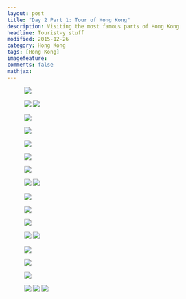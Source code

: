 ```yaml
---
layout: post
title: "Day 2 Part 1: Tour of Hong Kong"					
description: Visiting the most famous parts of Hong Kong
headline: Tourist-y stuff
modified: 2015-12-26	
category: Hong Kong
tags: [Hong Kong]
imagefeature: 
comments: false
mathjax:
---
```


<figure>
<a href="{{ site.url }}/images/day02/mcdonalds.jpg"><img src="{{ site.url }}/images/day02/mcdonalds.jpg"></a>
<figcaption></figcaption>
</figure>

<figure class="half">
<a href="{{ site.url }}/images/day02/candy1.jpg"><img src="{{ site.url }}/images/day02/candy1.jpg"></a>
<a href="{{ site.url }}/images/day02/candy2.jpg"><img src="{{ site.url }}/images/day02/candy2.jpg"></a>
<figcaption></figcaption>
</figure>

<figure>
<a href="{{ site.url }}/images/day02/shuttle-inside.jpg"><img src="{{ site.url }}/images/day02/shuttle-inside.jpg"></a>
<figcaption></figcaption>
</figure>

<figure>
<a href="{{ site.url }}/images/day02/shuttle.jpg"><img src="{{ site.url }}/images/day02/shuttle.jpg"></a>
<figcaption></figcaption>
</figure>

<figure>
<a href="{{ site.url }}/images/day02/sky-terrace.jpg"><img src="{{ site.url }}/images/day02/sky-terrace.jpg"></a>
<figcaption></figcaption>
</figure>

<figure>
<a href="{{ site.url }}/images/day02/terrace-pano1.jpg"><img src="{{ site.url }}/images/day02/terrace-pano1.jpg"></a>
<figcaption></figcaption>
</figure>

<figure>
<a href="{{ site.url }}/images/day02/terrace-pano2.jpg"><img src="{{ site.url }}/images/day02/terrace-pano2.jpg"></a>
<figcaption></figcaption>
</figure>

<figure class="half">
<a href="{{ site.url }}/images/day02/terrace-selfie1.jpg"><img src="{{ site.url }}/images/day02/terrace-selfie1.jpg"></a>
<a href="{{ site.url }}/images/day02/terrace-selfie2.jpg"><img src="{{ site.url }}/images/day02/terrace-selfie2.jpg"></a>
<figcaption></figcaption>
</figure>

<figure>
<a href="{{ site.url }}/images/day02/victoria-peak.jpg"><img src="{{ site.url }}/images/day02/victoria-peak.jpg"></a>
<figcaption></figcaption>
</figure>

<figure>
<a href="{{ site.url }}/images/day02/repluse-pano1.jpg"><img src="{{ site.url }}/images/day02/repluse-pano1.jpg"></a>
<figcaption></figcaption>
</figure>

<figure>
<a href="{{ site.url }}/images/day02/repulse-pano2.jpg"><img src="{{ site.url }}/images/day02/repulse-pano2.jpg"></a>
<figcaption></figcaption>
</figure>

<figure class="half">
<a href="{{ site.url }}/images/day02/repulse-temple1.jpg"><img src="{{ site.url }}/images/day02/repulse-temple1.jpg"></a>
<a href="{{ site.url }}/images/day02/repluse-temple2.jpg"><img src="{{ site.url }}/images/day02/repluse-temple2.jpg"></a>
<figcaption></figcaption>
</figure>

<figure>
<a href="{{ site.url }}/images/day02/seating1.jpg"><img src="{{ site.url }}/images/day02/seating1.jpg"></a>
<figcaption></figcaption>
</figure>

<figure>
<a href="{{ site.url }}/images/day02/seating2.jpg"><img src="{{ site.url }}/images/day02/seating2.jpg"></a>
<figcaption></figcaption>
</figure>

<figure>
<a href="{{ site.url }}/images/day02/toilet-paper.jpg"><img src="{{ site.url }}/images/day02/toilet-paper.jpg"></a>
<figcaption></figcaption>
</figure>

<figure class="third">
<a href="{{ site.url }}/images/day02/stanley-food1.jpg"><img src="{{ site.url }}/images/day02/stanley-food1.jpg"></a>
<a href="{{ site.url }}/images/day02/stanley-food2.jpg"><img src="{{ site.url }}/images/day02/stanley-food2.jpg"></a>
<a href="{{ site.url }}/images/day02/stanley-food3.jpg"><img src="{{ site.url }}/images/day02/stanley-food3.jpg"></a>
<figcaption></figcaption>
</figure>


